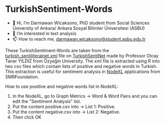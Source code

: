 # TurkishSentiment-Words
- 👋 Hi, I’m Darmawan Wicaksono, PhD student from Social Sciences University of Ankara/ Ankara Sosyal Bilimler Üniversitesi (ASBU) 
- 👀 I’m interested in text analysis
- 📫 How to reach me, darmawan.wicaksono@student.asbu.edu.tr

These TurkishSentiment-Words are taken from the [turkish_sentiliteralnet.xml](https://github.com/StarlangSoftware/TurkishSentiNet/blob/master/src/main/resources/turkish_sentiliteralnet.xml) file on [TurkishSentiNet](https://github.com/StarlangSoftware/TurkishSentiNet) made by Professor Olcay Taner YILDIZ from Özyeğin University. The xml file is extracted using R into two csv files which contain lists of positive and negative words in Turkish. This extraction is useful for sentiment analysis in [NodeXL](https://www.smrfoundation.org/nodexl/) applications from SMRFoundation.

How to use positive and negative words list in NodeXL:
1. In the NodeXL, go to Graph Metrics -> Word & Word Pairs and you can edit the "Sentiment Analysis" list.
2. Put the content positive.csv into -> List 1: Positive.
3. Put the content negative.csv into -> List 2: Negative.
4. Then click OK
